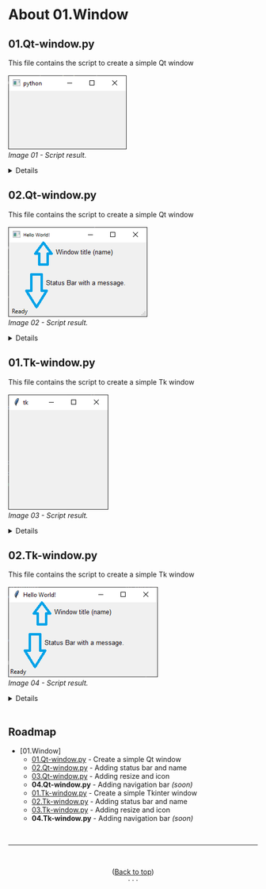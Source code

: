 <div id="top"></div>

<!-- ABOUT THE PROJECT -->
# About 01.Window

## 01.Qt-window<span>.py
This file contains the script to create a simple Qt window
<br/><br/>
![01.Qt-Window-screenshot]
<br/>
*Image 01 - Script result.*

<details >
  <h2>Running the script</h2>
  Open the command line (CMD) and execute:<br/>
  <pre> python 01.Qt-window.py </pre>
  <br/>
  You will see a small window as the screnshot *(Image 01)*.
</details>

## 02.Qt-window<span>.py
This file contains the script to create a simple Qt window
<br/><br/>
![02.Qt-Window-screenshot]
<br/>
*Image 02 - Script result.*

<details >
  <h2>Running the script</h2>
  Open the command line (CMD) and execute:<br/>
  <pre> python 02.Qt-window.py</pre>
  <br/>
  You will see a small window as the screnshot *(Image 02)*.
</details>

## 01.Tk-window<span>.py
This file contains the script to create a simple Tk window
<br/><br/>
![01.Tk-Window-screenshot]
<br/>
*Image 03 - Script result.*

<details >
  <h2>Running the script</h2>
  Open the command line (CMD) and execute:<br/>
  <pre> python 01.Tk-window.py </pre>
  <br/>
  You will see a small window as the screnshot *(Image 03)*.
</details>

## 02.Tk-window<span>.py
This file contains the script to create a simple Tk window
<br/><br/>
![02.Tk-Window-screenshot]
<br/>
*Image 04 - Script result.*

<details >
  <h2>Running the script</h2>
  Open the command line (CMD) and execute:<br/>
  <pre> python 02.Qt-window.py</pre>
  <br/>
  You will see a small window as the screnshot *(Image 04)*.
</details>

<br/>
  
<!-- ROADMAP -->
## Roadmap

- [01.Window]
  - [01.Qt-window.py] - Create a simple Qt window
  - [02.Qt-window.py] - Adding status bar and name
  - [03.Qt-window.py] - Adding resize and icon 
  - **04.Qt-window<span>.py** - Adding navigation bar *(soon)*
  - [01.Tk-window.py] - Create a simple Tkinter window
  - [02.Tk-window.py] - Adding status bar and name
  - [03.Tk-window.py] - Adding resize and icon
  - **04.Tk-window<span>.py** - Adding navigation bar *(soon)*


<br/><hr/><br/>

<p align="center">(<a href="#top">Back to top</a>)<br/>· · ·<br/></p>

[01.Qt-Window-screenshot]:images/01.Qt-Window.png
[02.Qt-Window-screenshot]:images/02.Qt-Window.png
[01.Tk-Window-screenshot]:images/01.Tk-Window.png
[02.Tk-Window-screenshot]:images/02.Tk-Window.png

[01.Qt-window.py]:https://github.com/paterbytes/gui-python/blob/main/01.Window/01.Qt-window.py
[02.Qt-window.py]:https://github.com/paterbytes/gui-python/blob/main/01.Window/02.Qt-window.py
[03.Qt-window.py]:https://github.com/paterbytes/gui-python/blob/main/01.Window/03.Qt-window.py
[04.Qt-window.py]:https://github.com/paterbytes/gui-python/blob/main/01.Window/04.Qt-window.py

[01.Tk-window.py]:https://github.com/paterbytes/gui-python/blob/main/01.Window/01.Tk-window.py
[02.Tk-window.py]:https://github.com/paterbytes/gui-python/blob/main/01.Window/02.Tk-window.py
[03.Tk-window.py]:https://github.com/paterbytes/gui-python/blob/main/01.Window/03.Tk-window.py
[04.Tk-window.py]:https://github.com/paterbytes/gui-python/blob/main/01.Window/04.Tk-window.py
